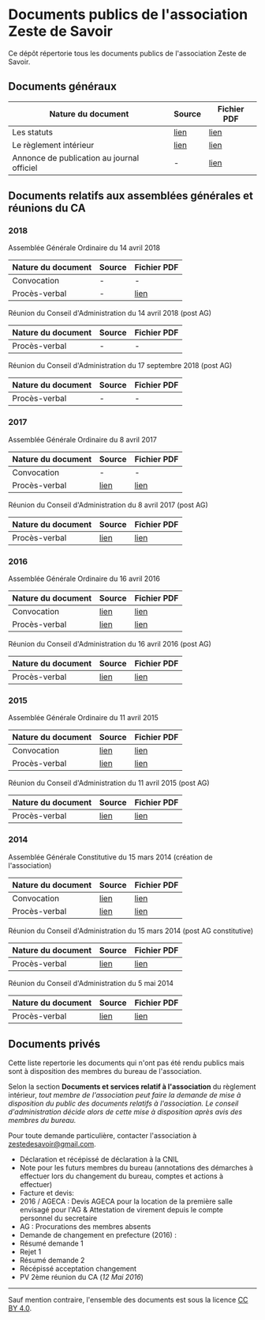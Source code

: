 # Documents publics de l'association Zeste de Savoir

Ce dépôt répertorie tous les documents publics de l'association Zeste de Savoir.

## Documents généraux

Nature du document                         | Source                         | Fichier PDF
-------------------------------------------|------------------------------- | -----------
Les statuts                                | [lien](statuts.md)             | [lien](https://drive.google.com/open?id=0BzabS14KitJgY3p1MTZ1OTJOcms)
Le règlement intérieur                     | [lien](reglement-interieur.md) | [lien](https://drive.google.com/open?id=0BzabS14KitJgZm1xMnowbkZHOWc)
Annonce de publication au journal officiel | -                              | [lien](https://drive.google.com/open?id=0BzabS14KitJgQ0tzX1F1eUdYeGs)

## Documents relatifs aux assemblées générales et réunions du CA

### 2018

Assemblée Générale Ordinaire du 14 avril 2018

Nature du document                         | Source                            | Fichier PDF
-------------------------------------------|---------------------------------- | -----------
Convocation                                | -                                 | -
Procès-verbal                              | -                                 | [lien](https://drive.google.com/open?id=1kmFhQzqUVgqI1GbcsVwKg2GNgvWmceTw)

Réunion du Conseil d'Administration du 14 avril 2018 (post AG)

Nature du document                         | Source                            | Fichier PDF
-------------------------------------------|---------------------------------- | -------------
Procès-verbal                              | -                                 | -

Réunion du Conseil d'Administration du 17 septembre 2018 (post AG)

Nature du document                         | Source                            | Fichier PDF
-------------------------------------------|---------------------------------- | -------------
Procès-verbal                              | -                                 | -

### 2017

Assemblée Générale Ordinaire du 8 avril 2017

Nature du document                         | Source                            | Fichier PDF
-------------------------------------------|---------------------------------- | -----------
Convocation                                | -                                 | -
Procès-verbal                              | [lien](2017/2017-04-08_PV_AGO.md) | [lien](https://drive.google.com/open?id=0B1uBR2hmcLbMaENDQm1ucjVvTk0)

Réunion du Conseil d'Administration du 8 avril 2017 (post AG)

Nature du document                         | Source                            | Fichier PDF
-------------------------------------------|---------------------------------- | -------------
Procès-verbal                              | [lien](2017/2017-04-08_PV_RCA.md) |[lien](https://drive.google.com/open?id=0B1uBR2hmcLbMRDhGNm5iUFpKejg)

### 2016

Assemblée Générale Ordinaire du 16 avril 2016

Nature du document                         | Source                                | Fichier PDF
-------------------------------------------|-------------------------------------- | -----------
Convocation                                | [lien](2016/2016-04-16_convoc_AGO.md) | [lien](https://drive.google.com/open?id=0BzabS14KitJgVXlEdHRFSEwxdHM)
Procès-verbal                              | [lien](2016/2016-04-16_PV_AGO.md)     | [lien](https://drive.google.com/open?id=0BzabS14KitJgcXVqb0Y4R0VyUWM)

Réunion du Conseil d'Administration du 16 avril 2016 (post AG)

Nature du document                         | Source                            | Fichier PDF
-------------------------------------------|---------------------------------- | -----------
Procès-verbal                              | [lien](2016/2016-04-16_PV_RCA.md) | [lien](https://drive.google.com/open?id=0BzabS14KitJgOXZ5c0UwR095Y0E)

### 2015

Assemblée Générale Ordinaire du 11 avril 2015

Nature du document                         | Source                                | Fichier PDF
-------------------------------------------|-------------------------------------- | -----------
Convocation                                | [lien](2015/2015-04-11_convoc_AGO.md) | [lien](https://drive.google.com/open?id=0BzabS14KitJgbG9DYVUyeS1QaGM)
Procès-verbal                              | [lien](2015/2015-04-11_PV_AGO.md)     | [lien](https://drive.google.com/open?id=0BzabS14KitJgQVZyamZjUEtlTms)

Réunion du Conseil d'Administration du 11 avril 2015 (post AG)

Nature du document                         | Source                            | Fichier PDF
-------------------------------------------|---------------------------------- | -----------
Procès-verbal                              | [lien](2015/2015-04-11_PV_RCA.md) | [lien](https://drive.google.com/open?id=0BzabS14KitJgbS1Lc2tDVEhMZ2M)

### 2014

Assemblée Générale Constitutive du 15 mars 2014 (création de l'association)

Nature du document                         | Source                                | Fichier PDF
-------------------------------------------|-------------------------------------- | -----------
Convocation                                | [lien](2014/2014-03-15_convoc_AGC.md) | [lien](https://drive.google.com/open?id=0BzabS14KitJgQkJzRzRYbnRfeWc)
Procès-verbal                              | [lien](2014/2014-03-15_PV_AGC.md)     | [lien](https://drive.google.com/open?id=0BzabS14KitJgYXl5eW1ZRFQ5NUU)

Réunion du Conseil d'Administration du 15 mars 2014 (post AG constitutive)

Nature du document                         | Source                            | Fichier PDF
-------------------------------------------|---------------------------------- | -----------
Procès-verbal                              | [lien](2014/2014-03-15_PV_RCA.md) | [lien](https://drive.google.com/open?id=0BzabS14KitJgUmFtSmQ5UHFFbms)

Réunion du Conseil d'Administration du 5 mai 2014

Nature du document                         | Source                            | Fichier PDF
-------------------------------------------|---------------------------------- | -----------
Procès-verbal                              | [lien](2014/2014-05-05_PV_RCA.md) | [lien](https://drive.google.com/open?id=0BzabS14KitJgT1RybzJJcnphMWc)

## Documents privés

Cette liste repertorie les documents qui n'ont pas été rendu publics mais sont à disposition des membres du bureau de l'association.

Selon la section **Documents et services relatif à l'association** du règlement intérieur, *tout membre de l'association peut faire la demande de mise à disposition du public des documents relatifs à l'association. Le conseil d'administration décide alors de cette mise à disposition après avis des membres du bureau.*

Pour toute demande particulière, contacter l'association à zestedesavoir@gmail.com.

 - Déclaration et récépissé de déclaration à la CNIL
 - Note pour les futurs membres du bureau (annotations des démarches à effectuer lors du changement du bureau, comptes et actions à effectuer)
 - Facture et devis:
  - 2016 / AGECA : Devis AGECA pour la location de la première salle envisagé pour l'AG & Attestation de virement depuis le compte personnel du secretaire
 - AG : Procurations des membres absents
 - Demande de changement en prefecture (2016) :
  - Résumé demande 1
  - Rejet 1
  - Résumé demande 2
  - Récépissé acceptation changement
 - PV 2ème réunion du CA (*12 Mai 2016*)

-------

Sauf mention contraire, l'ensemble des documents est sous la licence
[CC BY 4.0](http://creativecommons.org/licenses/by/4.0/).
